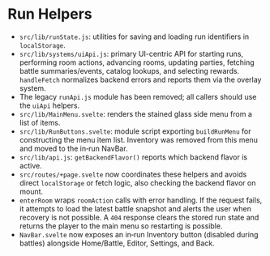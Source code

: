 # Run Helpers

- `src/lib/runState.js`: utilities for saving and loading run identifiers in `localStorage`.
- `src/lib/systems/uiApi.js`: primary UI-centric API for starting runs,
  performing room actions, advancing rooms, updating parties, fetching battle
  summaries/events, catalog lookups, and selecting rewards.
  `handleFetch` normalizes backend errors and reports them via the overlay
  system.
- The legacy `runApi.js` module has been removed; all callers should use
  the `uiApi` helpers.
- `src/lib/MainMenu.svelte`: renders the stained glass side menu from a list of items.
- `src/lib/RunButtons.svelte`: module script exporting `buildRunMenu` for constructing the menu item list. Inventory was removed from this menu and moved to the in‑run NavBar.
- `src/lib/api.js`: `getBackendFlavor()` reports which backend flavor is active.
- `src/routes/+page.svelte` now coordinates these helpers and avoids direct `localStorage` or fetch logic, also checking the backend flavor on mount.
- `enterRoom` wraps `roomAction` calls with error handling. If the request fails, it attempts to load the latest battle snapshot and alerts the user when recovery is not possible. A `404` response clears the stored run state and returns the player to the main menu so restarting is possible.
- `NavBar.svelte` now exposes an in‑run Inventory button (disabled during battles) alongside Home/Battle, Editor, Settings, and Back.
